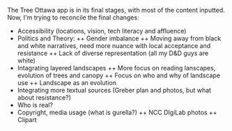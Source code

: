 The Tree Ottawa app is in its final stages, with most of the content inputted. Now, I'm trying to reconcile the final changes:
+ Accessibility (locations, vision, tech literacy and affluence)
+ Politics and Theory:
++ Gender imbalance
++ Moving away from black and white narratives, need more nuance with local acceptance and resistance
++ Lack of diverse representation (all my D&D guys are white)
+ Intagrating layered landscapes
++ More focus on reading lanscapes, evolution of trees and canopy
++ Focus on who and why of landscape use
++ Landscape as an evolution
+ Integrating more textual sources (Greber plan and photos, but what about resistance?)
+ Who is real? 
+ Copyright, media usage (what is gurella?)
++ NCC DIgiLab photos
++ Clipart

